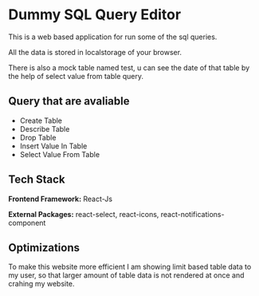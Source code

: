 
# Dummy SQL Query Editor

This is a web based application for run some of the sql queries.

All the data is stored in localstorage of your browser.

There is also a mock table named test, u can see the date of that table by the help of select value from table query.
## Query that are avaliable

- Create Table
- Describe Table
- Drop Table
- Insert Value In Table
- Select Value From Table


## Tech Stack

**Frontend Framework:** React-Js

**External Packages:** react-select, react-icons, react-notifications-component


## Optimizations

To make this website more efficient I am showing limit based table data to my user, so that larger amount of table data is not rendered at once and crahing my website.
